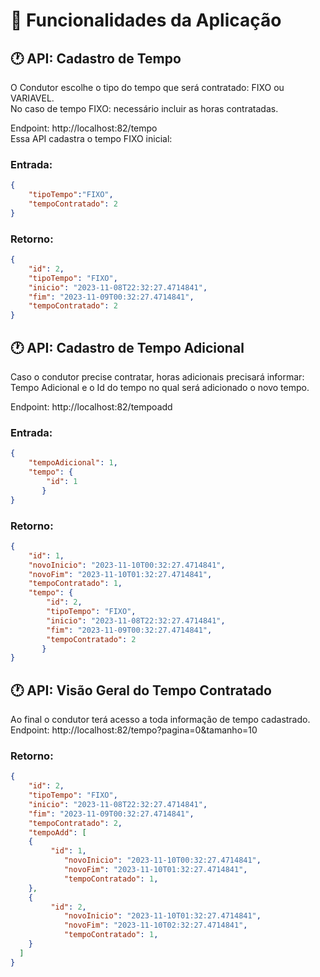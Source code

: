 <!-- # tc1-phto -->

# :page_facing_up: Funcionalidades da Aplicação


## 🕐 API: Cadastro de Tempo
O Condutor escolhe o tipo do tempo que será contratado: FIXO ou VARIAVEL.<br>
No caso de tempo FIXO: necessário incluir as horas contratadas.

Endpoint: http://localhost:82/tempo
<br>Essa API cadastra o tempo FIXO inicial:<br>
### Entrada:
~~~json
{
    "tipoTempo":"FIXO",
    "tempoContratado": 2
}
~~~
### Retorno:
~~~json
{
    "id": 2,
    "tipoTempo": "FIXO",
    "inicio": "2023-11-08T22:32:27.4714841",
    "fim": "2023-11-09T00:32:27.4714841",
    "tempoContratado": 2
}
~~~

## 🕐 API: Cadastro de Tempo Adicional
Caso o condutor precise contratar, horas adicionais precisará informar: <br>
Tempo Adicional e o Id do tempo no qual será adicionado o novo tempo.

Endpoint: http://localhost:82/tempoadd
### Entrada:
~~~json
{
    "tempoAdicional": 1,
    "tempo": {
        "id": 1
       }
}

~~~
### Retorno:
~~~json
{
    "id": 1,
    "novoInicio": "2023-11-10T00:32:27.4714841",
    "novoFim": "2023-11-10T01:32:27.4714841",
    "tempoContratado": 1,
    "tempo": {
    	"id": 2,
    	"tipoTempo": "FIXO",
    	"inicio": "2023-11-08T22:32:27.4714841",
    	"fim": "2023-11-09T00:32:27.4714841",
    	"tempoContratado": 2
       }
}
~~~

## 🕐 API: Visão Geral do Tempo Contratado
Ao final o condutor terá acesso a toda informação de tempo cadastrado.
Endpoint: http://localhost:82/tempo?pagina=0&tamanho=10

### Retorno:
~~~json
{
    "id": 2,
    "tipoTempo": "FIXO",
    "inicio": "2023-11-08T22:32:27.4714841",
    "fim": "2023-11-09T00:32:27.4714841",
    "tempoContratado": 2,
    "tempoAdd": [
    {
   		 "id": 1,
    		"novoInicio": "2023-11-10T00:32:27.4714841",
    		"novoFim": "2023-11-10T01:32:27.4714841",
    		"tempoContratado": 1,
    },
    {
   		 "id": 2,
    		"novoInicio": "2023-11-10T01:32:27.4714841",
    		"novoFim": "2023-11-10T02:32:27.4714841",
    		"tempoContratado": 1,
    }
  ]
}

~~~

